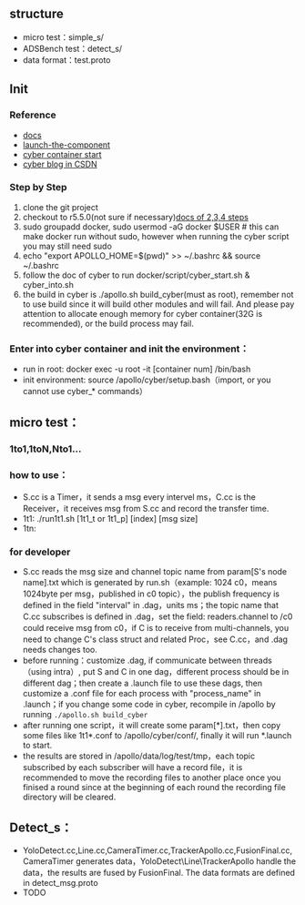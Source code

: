 ## structure
- micro test：simple_s/
- ADSBench test：detect_s/
- data format：test.proto

## Init
### Reference
- [docs](https://github.com/ApolloAuto/apollo/tree/master/cyber)
- [launch-the-component](https://github.com/ApolloAuto/apollo/blob/master/docs/cyber/CyberRT_Quick_Start.md#launch-the-component)
- [cyber container start](https://github.com/ApolloAuto/apollo/blob/master/docs/cyber/CyberRT_Docker.md)
- [cyber blog in CSDN](https://blog.csdn.net/qq_25762163/category_9599333.html)
### Step by Step
1. clone the git project
2. checkout to r5.5.0(not sure if necessary)[docs of 2,3,4 steps](https://github.com/ApolloAuto/apollo/blob/master/docs/quickstart/apollo_software_installation_guide.md#Set-up-the-Docker-environment)
3. sudo groupadd docker, sudo usermod -aG docker $USER # this can make docker run without sudo, however when running the cyber script you may still need sudo
4. echo "export APOLLO_HOME=$(pwd)" >> ~/.bashrc && source ~/.bashrc
5. follow the doc of cyber to run docker/script/cyber_start.sh & cyber_into.sh
6. the build in cyber is ./apollo.sh build_cyber(must as root), remember not to use build since it will build other modules and will fail. And please pay attention to allocate enough memory for cyber container(32G is recommended), or the build process may fail.
### Enter into cyber container and init the environment：
- run in root: docker exec -u root -it [container num] /bin/bash  
- init environment: source /apollo/cyber/setup.bash（import, or you cannot use cyber_* commands）

## micro test：
### 1to1,1toN,Nto1...
### how to use：
- S.cc is a Timer，it sends a msg every intervel ms，C.cc is the Receiver，it receives msg from S.cc and record the transfer time.
- 1t1: ./run1t1.sh \[1t1_t or 1t1_p\] \[index\] \[msg size\]
- 1tn: 

### for developer
- S.cc reads the msg size and channel topic name from param\[S's node name\].txt which is generated by run.sh（example: 1024 c0，means 1024byte per msg，published in c0 topic），the publish frequency is defined in the field "interval" in .dag，units ms；the topic name that C.cc subscribes is defined in .dag，set the field: readers.channel to /c0 could receive msg from c0，if C is to receive from multi-channels, you need to change C's class struct and related Proc，see C.cc，and .dag needs changes too.
- before running：customize .dag, if communicate between threads（using intra）, put S and C in one dag，different process should be in different dag；then create a .launch file to use these dags, then customize a .conf file for each process with "process_name" in .launch；if you change some code in cyber, recompile in /apollo by running `./apollo.sh build_cyber`
- after running one script，it will create some param\[\*\].txt，then copy some files like 1t1*.conf to /apollo/cyber/conf/, finally it will run \*.launch to start.
- the results are stored in /apollo/data/log/test/tmp，each topic subscribed by each subscriber will have a record file，it is recommended to move the recording files to another place once you finised a round since at the beginning of each round the recording file directory will be cleared.
## Detect_s：
- YoloDetect.cc,Line.cc,CameraTimer.cc,TrackerApollo.cc,FusionFinal.cc, CameraTimer generates data，YoloDetect\Line\TrackerApollo handle the data，the results are fused by FusionFinal. The data formats are defined in detect_msg.proto
- TODO
